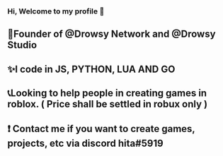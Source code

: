 ### Hi, Welcome to my profile 🎉

📌Founder of @Drowsy Network and @Drowsy Studio
-
✨I code in JS, PYTHON, LUA AND GO
-
📞Looking to help people in creating games in roblox. ( Price shall be settled in robux only )
-
❗ Contact me if you want to create games, projects, etc via discord hita#5919
-
